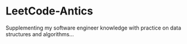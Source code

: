 # LeetCode-Antics
Supplementing my software engineer knowledge with practice on data structures and algorithms...
